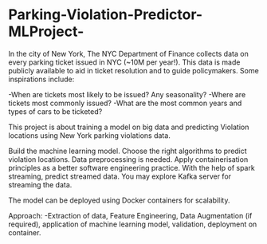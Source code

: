# Parking-Violation-Predictor-MLProject-

In the city of New York, The NYC Department of Finance collects data on every parking ticket issued in NYC (~10M per year!). This data is made publicly available to aid in ticket resolution and to guide policymakers. Some inspirations include:

-When are tickets most likely to be issued? Any seasonality?
-Where are tickets most commonly issued?
-What are the most common years and types of cars to be ticketed?

This project is about training a model on big data and predicting Violation locations using New York parking violations data.

Build the machine learning model. Choose the right algorithms to predict violation locations. Data preprocessing is needed. Apply containerisation principles as a better software engineering practice. With the help of spark streaming, predict streamed data. You may explore Kafka server for streaming the data.

The model can be deployed using Docker containers for scalability.

Approach:
-Extraction of data, Feature Engineering, Data Augmentation (if required), application of machine learning model, validation, deployment on container.
